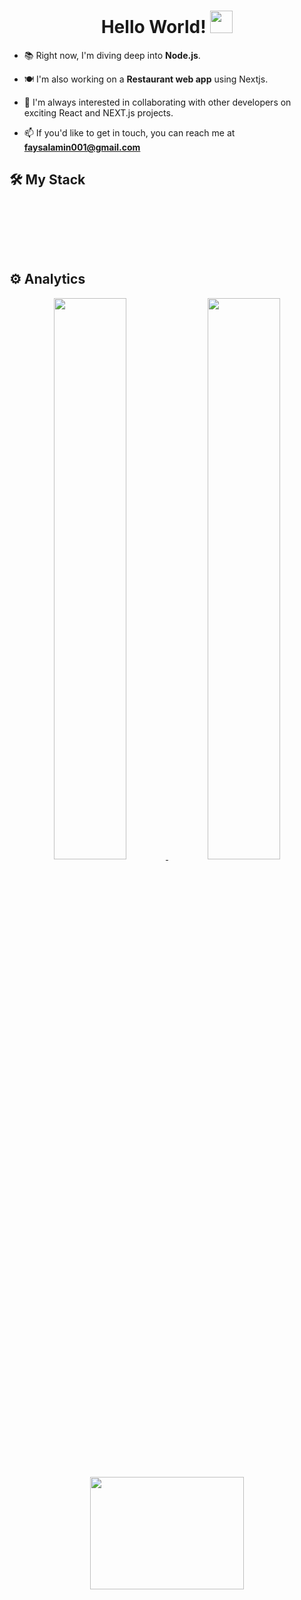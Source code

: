 <h1 align="center">
  Hello World!
  <img src="https://media.giphy.com/media/hvRJCLFzcasrR4ia7z/giphy.gif" width="36">
</h1>
<p align='center'>
  
- 📚 Right now, I'm diving deep into **Node.js**.
  
- 🍽️ I'm also working on a **Restaurant web app** using Nextjs.
  
- 🤝 I'm always interested in collaborating with other developers on exciting React and NEXT.js projects.

- 📫 If you'd like to get in touch, you can reach me at **faysalamin001@gmail.com**
  
</p>

## 🛠 My Stack



<p align="center">
    <img src="https://img.shields.io/badge/-HTML-orange?logo=html5" alt="" />
    <img src="https://img.shields.io/badge/-CSS%20Modules-blue?logo=css3" alt="" />
  <img src="https://img.shields.io/badge/-Sass-pink?logo=sass" alt="" />
  <img src="https://img.shields.io/badge/-Styled%20Components-yellow?logo=styled-components" alt="" />
    <img src="https://img.shields.io/badge/-Bootstrap-white?logo=bootstrap" alt="" />
   <img src="https://img.shields.io/badge/-Material%20UI-blue?logo=mui" alt="" />
  <img src="https://img.shields.io/badge/-Tailwind%20CSS-white?logo=tailwindcss" alt="" />
  
</p>


<p align="center">
  <img src="https://img.shields.io/badge/-JavaScript-05122A?&logo=javascript" alt="" />
  <img src="https://img.shields.io/badge/-TypeScript-lightgray?logo=typescript" alt="" />
  <img src="https://img.shields.io/badge/-React-gray?logo=react" alt="" />
  <img src="https://img.shields.io/badge/-Next.js-black?logo=next.js" alt="" />
  <img src="https://img.shields.io/badge/-Redux%20Toolkit-%23593d88.svg?logo=redux&logoColor=white" alt="" />
  <img src="https://img.shields.io/badge/-React%20Query-FF4154?logo=react%20query&logoColor=white" alt="" />
  <img src="https://img.shields.io/badge/-Zustand-purple?logo=zustand" alt="" />
 
</p>



<p align="center">
   <img src="https://img.shields.io/badge/-Jest-%23C21325?flat&logo=jest&logoColor=white" alt="" />
  <img src="https://img.shields.io/badge/-Cypress-%23E33332?flat&logo=cypress&logoColor=white" alt="" />
    <img src="https://img.shields.io/badge/-GraphQL-pink?logo=graphql" alt="" />
<img src="https://img.shields.io/badge/-Prettier-blue?logo=prettier" alt="" />
  <img src="https://img.shields.io/badge/-ESLint-indigo?logo=eslint" alt="" />
    <img src="https://img.shields.io/badge/-Docker-05122A?style=flat&logo=Docker" alt="" />
  <img src="https://img.shields.io/badge/-Git-05122A?style=flat&logo=git" alt="" />
  
  
</p>





## ⚙️ Analytics

<p align="center">
<a href="https://github.com/faisalamin001">
  <img  width="48%"  src="https://github-readme-stats-eight-theta.vercel.app/api?username=faisalamin001&show_icons=true&theme=algolia&include_all_commits=true&count_private=true"/>
  <img  src="https://github-readme-streak-stats.herokuapp.com/?user=faisalamin001&theme=algolia" width="48%" >
</a>
</p>
<p align="center" margin="auto">
  <img height="180em" width="70%"  src="https://github-readme-stats-eight-theta.vercel.app/api/top-langs/?username=faisalamin001&layout=compact&langs_count=6&theme=algolia"/>
</p>

<!--   <img  src="https://github-readme-stats.vercel.app/api?username=faisalamin001&show_icons=true&theme=algolia" width="48%" align="right" > -->
<!-- <img height="180em" width="48%"  src="https://github-readme-stats-eight-theta.vercel.app/api/top-langs/?username=faisalamin001&layout=compact&langs_count=8&theme=algolia"/> -->

<!--  <img  src="https://github-readme-stats.vercel.app/api?username=faisalamin001&show_icons=true&theme=algolia" width="50%" align="right" > -->
